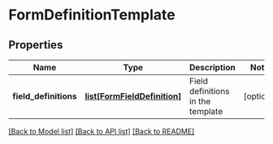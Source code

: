 # FormDefinitionTemplate

## Properties
Name | Type | Description | Notes
------------ | ------------- | ------------- | -------------
**field_definitions** | [**list[FormFieldDefinition]**](FormFieldDefinition.md) | Field definitions in the template | [optional] 

[[Back to Model list]](../README.md#documentation-for-models) [[Back to API list]](../README.md#documentation-for-api-endpoints) [[Back to README]](../README.md)


